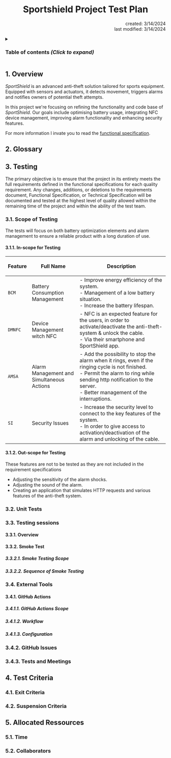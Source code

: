 # <h1 align="center">Sportshield Project Test Plan</h1>
<p align="right">created: 3/14/2024<br>last modified: 3/14/2024</p> 

<details>
<summary>

### Table of contents <i>(Click to expand)</i>
</summary>

- [Sportshield Project Test Plan](#sportshield-project-test-plan)
    - [Table of contents (Click to expand)](#table-of-contents-click-to-expand)
  - [1. Overview](#1-overview)
  - [2. Glossary](#2-glossary)
  - [3. Testing](#3-testing)
    - [3.1. Scope of Testing](#31-scope-of-testing)
      - [3.1.1. In-scope for Testing](#311-in-scope-for-testing)
      - [3.1.2. Out-scope for Testing](#312-out-scope-for-testing)
    - [3.2. Unit Tests](#32-unit-tests)
    - [3.3. Testing sessions](#33-testing-sessions)
      - [3.3.1. Overview](#331-overview)
      - [3.3.2. Smoke Test](#332-smoke-test)
        - [3.3.2.1. Smoke Testing Scope](#3321-smoke-testing-scope)
        - [3.3.2.2. Sequence of Smoke Testing](#3322-sequence-of-smoke-testing)
    - [3.4. External Tools](#34-external-tools)
      - [3.4.1. GitHub Actions](#341-github-actions)
        - [3.4.1.1. GitHub Actions Scope](#3411-github-actions-scope)
        - [3.4.1.2. Workflow](#3412-workflow)
        - [3.4.1.3. Configuration](#3413-configuration)
    - [3.4.2. GitHub Issues](#342-github-issues)
    - [3.4.3. Tests and Meetings](#343-tests-and-meetings)
  - [4. Test Criteria](#4-test-criteria)
    - [4.1. Exit Criteria](#41-exit-criteria)
    - [4.2. Suspension Criteria](#42-suspension-criteria)
  - [5. Allocated Ressources](#5-allocated-ressources)
    - [5.1. Time](#51-time)
    - [5.2. Collaborators](#52-collaborators)

</details>

## 1. Overview

<i>SportShield</i> is an advanced anti-theft solution tailored for sports equipment. Equipped with sensors and actuators, it detects movement, triggers alarms and notifies owners of potential theft attempts.

In this project we're focusing on refining the functionality and code base of <i>SportShield</i>. Our goals include optimising battery usage, integrating NFC device management, improving alarm functionality and enhancing security features.

For more information I invate you to read the [functional specification](/FuctionalSpecification/FunctionalSpecification.md).

## 2. Glossary

## 3. Testing

The primary objective is to ensure that the project in its entirety meets the full requirements defined in the functional specifications for each quality requirement. Any changes, additions, or deletions to the requirements document, Functional Specification, or Technical Specification will be documented and tested at the highest level of quality allowed within the remaining time of the project and within the ability of the test team.

### 3.1. Scope of Testing

The tests will focus on both battery optimization elements and alarm management to ensure a reliable product with a long duration of use.

#### 3.1.1. In-scope for Testing

| <p align="center">Feature</p> | <p align="center">Full Name</p> | <p align="center">Description</p> |
|---|---|---|
| `BCM` | Battery Consumption Management | - Improve energy efficiency of the system.</br> - Management of a low battery situation.</br> - Increase the battery lifespan. |
| `DMNFC` | Device Management witch NFC | - NFC is an expected feature for the users, in order to activate/deactivate the anti-theft-system & unlock the cable.</br> - Via their smartphone and SportShield app. |
| `AMSA` | Alarm Management and Simultaneous Actions | - Add the possibility to stop the alarm when it rings, even if the ringing cycle is not finished.</br> - Permit the alarm to ring while sending http notification to the server.</br> - Better management of the interruptions. |
| `SI` | Security Issues | - Increase the security level to connect to the key features of the system.</br> - In order to give access to activation/deactivation of the alarm and unlocking of the cable. |

#### 3.1.2. Out-scope for Testing

These features are not to be tested as they are not included in the requirement specifications

- Adjusting the sensitivity of the alarm shocks.
- Adjusting the sound of the alarm.
- Creating an application that simulates HTTP requests and various features of the anti-theft system.

### 3.2. Unit Tests

### 3.3. Testing sessions

#### 3.3.1. Overview

#### 3.3.2. Smoke Test

##### 3.3.2.1. Smoke Testing Scope

##### 3.3.2.2. Sequence of Smoke Testing

### 3.4. External Tools 

#### 3.4.1. GitHub Actions

##### 3.4.1.1. GitHub Actions Scope

##### 3.4.1.2. Workflow

##### 3.4.1.3. Configuration

### 3.4.2. GitHub Issues

### 3.4.3. Tests and Meetings

## 4. Test Criteria

### 4.1. Exit Criteria

### 4.2. Suspension Criteria 

## 5. Allocated Ressources

### 5.1. Time

### 5.2. Collaborators